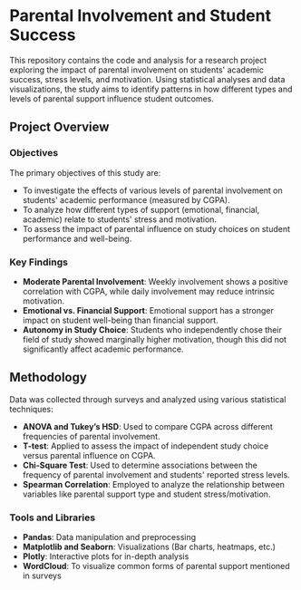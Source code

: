 # Parental Involvement and Student Success

This repository contains the code and analysis for a research project exploring the impact of parental involvement on students' academic success, stress levels, and motivation. Using statistical analyses and data visualizations, the study aims to identify patterns in how different types and levels of parental support influence student outcomes.

## Project Overview

### Objectives
The primary objectives of this study are:
- To investigate the effects of various levels of parental involvement on students' academic performance (measured by CGPA).
- To analyze how different types of support (emotional, financial, academic) relate to students' stress and motivation.
- To assess the impact of parental influence on study choices on student performance and well-being.

### Key Findings
- **Moderate Parental Involvement**: Weekly involvement shows a positive correlation with CGPA, while daily involvement may reduce intrinsic motivation.
- **Emotional vs. Financial Support**: Emotional support has a stronger impact on student well-being than financial support.
- **Autonomy in Study Choice**: Students who independently chose their field of study showed marginally higher motivation, though this did not significantly affect academic performance.

## Methodology

Data was collected through surveys and analyzed using various statistical techniques:
- **ANOVA and Tukey’s HSD**: Used to compare CGPA across different frequencies of parental involvement.
- **T-test**: Applied to assess the impact of independent study choice versus parental influence on CGPA.
- **Chi-Square Test**: Used to determine associations between the frequency of parental involvement and students' reported stress levels.
- **Spearman Correlation**: Employed to analyze the relationship between variables like parental support type and student stress/motivation.

### Tools and Libraries
- **Pandas**: Data manipulation and preprocessing
- **Matplotlib and Seaborn**: Visualizations (Bar charts, heatmaps, etc.)
- **Plotly**: Interactive plots for in-depth analysis
- **WordCloud**: To visualize common forms of parental support mentioned in surveys

